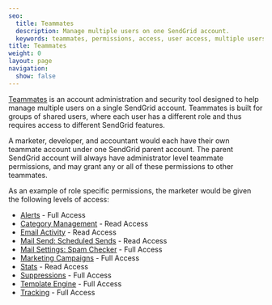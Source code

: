 ```yaml
---
seo:
  title: Teammates
  description: Manage multiple users on one SendGrid account.
  keywords: teammates, permissions, access, user access, multiple users
title: Teammates
weight: 0
layout: page
navigation:
  show: false
---
```


[Teammates]({{root_url}}/ui/account-and-settings/teammates/) is an account administration and security tool designed to help manage multiple users on a single SendGrid account. Teammates is built for groups of shared users, where each user has a different role and thus requires access to different SendGrid features.

A marketer, developer, and accountant would each have their own teammate account under one SendGrid parent account. The parent SendGrid account will always have administrator level teammate permissions, and may grant any or all of these permissions to other teammates.

As an example of role specific permissions, the marketer would be given the following levels of access:

- [Alerts]({{root_url}}/ui/account-and-settings/alerts/) - Full Access
- [Category Management]({{root_url}}/ui/analytics-and-reporting/categories/) - Read Access
- [Email Activity]({{root_url}}/ui/analytics-and-reporting/email-activity-feed/) - Read Access
- [Mail Send: Scheduled Sends](https://sendgrid.api-docs.io/v3.0/mail-send) - Read Access
- [Mail Settings: Spam Checker]({{root_url}}/ui/account-and-settings/mail/#spam-checker) - Full Access
- [Marketing Campaigns]({{root_url}}/ui/sending-email/how-to-send-email-with-marketing-campaigns/) - Full Access
- [Stats]({{root_url}}/ui/analytics-and-reporting/stats-overview/) - Read Access
- [Suppressions]({{root_url}}/ui/sending-email/index-suppressions/) - Full Access
- [Template Engine]({{root_url}}/ui/sending-email/create-and-edit-transactional-templates/) - Full Access
- [Tracking]({{root_url}}/ui/analytics-and-reporting/email-activity-feed/) - Full Access
